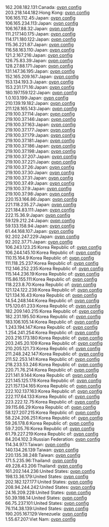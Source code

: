 162.208.182.131:Canada: [ovpn config](vpn/162_208_182_131.ovpn)  
203.218.144.182:Hong Kong: [ovpn config](vpn/203_218_144_182.ovpn)  
106.165.112.45:Japan: [ovpn config](vpn/106_165_112_45.ovpn)  
106.165.234.113:Japan: [ovpn config](vpn/106_165_234_113.ovpn)  
106.167.88.32:Japan: [ovpn config](vpn/106_167_88_32.ovpn)  
111.217.140.175:Japan: [ovpn config](vpn/111_217_140_175.ovpn)  
114.171.180.122:Japan: [ovpn config](vpn/114_171_180_122.ovpn)  
115.36.221.87:Japan: [ovpn config](vpn/115_36_221_87.ovpn)  
116.58.163.110:Japan: [ovpn config](vpn/116_58_163_110.ovpn)  
121.2.167.216:Japan: [ovpn config](vpn/121_2_167_216.ovpn)  
126.75.83.39:Japan: [ovpn config](vpn/126_75_83_39.ovpn)  
128.27.88.171:Japan: [ovpn config](vpn/128_27_88_171.ovpn)  
131.147.36.195:Japan: [ovpn config](vpn/131_147_36_195.ovpn)  
152.165.209.167:Japan: [ovpn config](vpn/152_165_209_167.ovpn)  
153.134.193.3:Japan: [ovpn config](vpn/153_134_193_3.ovpn)  
153.231.171.16:Japan: [ovpn config](vpn/153_231_171_16.ovpn)  
180.197.159.122:Japan: [ovpn config](vpn/180_197_159_122.ovpn)  
1.0.103.199:Japan: [ovpn config](vpn/1_0_103_199.ovpn)  
210.139.19.182:Japan: [ovpn config](vpn/210_139_19_182.ovpn)  
211.128.165.143:Japan: [ovpn config](vpn/211_128_165_143.ovpn)  
219.100.37.114:Japan: [ovpn config](vpn/219_100_37_114.ovpn)  
219.100.37.146:Japan: [ovpn config](vpn/219_100_37_146.ovpn)  
219.100.37.163:Japan: [ovpn config](vpn/219_100_37_163.ovpn)  
219.100.37.177:Japan: [ovpn config](vpn/219_100_37_177.ovpn)  
219.100.37.179:Japan: [ovpn config](vpn/219_100_37_179.ovpn)  
219.100.37.181:Japan: [ovpn config](vpn/219_100_37_181.ovpn)  
219.100.37.186:Japan: [ovpn config](vpn/219_100_37_186.ovpn)  
219.100.37.198:Japan: [ovpn config](vpn/219_100_37_198.ovpn)  
219.100.37.207:Japan: [ovpn config](vpn/219_100_37_207.ovpn)  
219.100.37.221:Japan: [ovpn config](vpn/219_100_37_221.ovpn)  
219.100.37.26:Japan: [ovpn config](vpn/219_100_37_26.ovpn)  
219.100.37.30:Japan: [ovpn config](vpn/219_100_37_30.ovpn)  
219.100.37.31:Japan: [ovpn config](vpn/219_100_37_31.ovpn)  
219.100.37.49:Japan: [ovpn config](vpn/219_100_37_49.ovpn)  
219.100.37.9:Japan: [ovpn config](vpn/219_100_37_9.ovpn)  
219.100.37.98:Japan: [ovpn config](vpn/219_100_37_98.ovpn)  
220.153.166.86:Japan: [ovpn config](vpn/220_153_166_86.ovpn)  
221.118.235.27:Japan: [ovpn config](vpn/221_118_235_27.ovpn)  
221.184.83.111:Japan: [ovpn config](vpn/221_184_83_111.ovpn)  
222.15.36.9:Japan: [ovpn config](vpn/222_15_36_9.ovpn)  
59.129.212.24:Japan: [ovpn config](vpn/59_129_212_24.ovpn)  
59.133.158.94:Japan: [ovpn config](vpn/59_133_158_94.ovpn)  
61.44.168.107:Japan: [ovpn config](vpn/61_44_168_107.ovpn)  
92.202.247.229:Japan: [ovpn config](vpn/92_202_247_229.ovpn)  
92.202.37.71:Japan: [ovpn config](vpn/92_202_37_71.ovpn)  
106.243.123.25:Korea Republic of: [ovpn config](vpn/106_243_123_25.ovpn)  
106.244.145.10:Korea Republic of: [ovpn config](vpn/106_244_145_10.ovpn)  
110.15.164.9:Korea Republic of: [ovpn config](vpn/110_15_164_9.ovpn)  
111.118.25.237:Korea Republic of: [ovpn config](vpn/111_118_25_237.ovpn)  
112.146.252.235:Korea Republic of: [ovpn config](vpn/112_146_252_235.ovpn)  
115.144.236.19:Korea Republic of: [ovpn config](vpn/115_144_236_19.ovpn)  
115.86.155.111:Korea Republic of: [ovpn config](vpn/115_86_155_111.ovpn)  
118.223.8.70:Korea Republic of: [ovpn config](vpn/118_223_8_70.ovpn)  
121.124.122.238:Korea Republic of: [ovpn config](vpn/121_124_122_238.ovpn)  
121.134.16.43:Korea Republic of: [ovpn config](vpn/121_134_16_43.ovpn)  
14.54.248.144:Korea Republic of: [ovpn config](vpn/14_54_248_144.ovpn)  
175.120.61.233:Korea Republic of: [ovpn config](vpn/175_120_61_233.ovpn)  
182.209.140.215:Korea Republic of: [ovpn config](vpn/182_209_140_215.ovpn)  
182.231.195.50:Korea Republic of: [ovpn config](vpn/182_231_195_50.ovpn)  
183.106.105.14:Korea Republic of: [ovpn config](vpn/183_106_105_14.ovpn)  
1.243.194.147:Korea Republic of: [ovpn config](vpn/1_243_194_147.ovpn)  
1.254.241.254:Korea Republic of: [ovpn config](vpn/1_254_241_254.ovpn)  
203.216.173.180:Korea Republic of: [ovpn config](vpn/203_216_173_180.ovpn)  
203.245.20.109:Korea Republic of: [ovpn config](vpn/203_245_20_109.ovpn)  
210.205.121.73:Korea Republic of: [ovpn config](vpn/210_205_121_73.ovpn)  
211.248.242.147:Korea Republic of: [ovpn config](vpn/211_248_242_147.ovpn)  
211.52.253.141:Korea Republic of: [ovpn config](vpn/211_52_253_141.ovpn)  
218.233.53.246:Korea Republic of: [ovpn config](vpn/218_233_53_246.ovpn)  
220.71.76.214:Korea Republic of: [ovpn config](vpn/220_71_76_214.ovpn)  
221.141.9.144:Korea Republic of: [ovpn config](vpn/221_141_9_144.ovpn)  
221.145.125.178:Korea Republic of: [ovpn config](vpn/221_145_125_178.ovpn)  
221.157.134.165:Korea Republic of: [ovpn config](vpn/221_157_134_165.ovpn)  
222.102.137.163:Korea Republic of: [ovpn config](vpn/222_102_137_163.ovpn)  
222.117.64.133:Korea Republic of: [ovpn config](vpn/222_117_64_133.ovpn)  
223.222.12.75:Korea Republic of: [ovpn config](vpn/223_222_12_75.ovpn)  
39.115.66.29:Korea Republic of: [ovpn config](vpn/39_115_66_29.ovpn)  
58.127.207.215:Korea Republic of: [ovpn config](vpn/58_127_207_215.ovpn)  
58.224.206.251:Korea Republic of: [ovpn config](vpn/58_224_206_251.ovpn)  
59.26.178.6:Korea Republic of: [ovpn config](vpn/59_26_178_6.ovpn)  
59.7.205.76:Korea Republic of: [ovpn config](vpn/59_7_205_76.ovpn)  
61.79.227.219:Korea Republic of: [ovpn config](vpn/61_79_227_219.ovpn)  
84.204.102.3:Russian Federation: [ovpn config](vpn/84_204_102_3.ovpn)  
114.34.97.1:Taiwan: [ovpn config](vpn/114_34_97_1.ovpn)  
140.134.26.139:Taiwan: [ovpn config](vpn/140_134_26_139.ovpn)  
220.135.38.248:Taiwan: [ovpn config](vpn/220_135_38_248.ovpn)  
171.5.235.96:Thailand: [ovpn config](vpn/171_5_235_96.ovpn)  
49.228.43.206:Thailand: [ovpn config](vpn/49_228_43_206.ovpn)  
161.202.144.236:United States: [ovpn config](vpn/161_202_144_236.ovpn)  
198.13.36.179:United States: [ovpn config](vpn/198_13_36_179.ovpn)  
202.182.127.177:United States: [ovpn config](vpn/202_182_127_177.ovpn)  
208.94.244.242:United States: [ovpn config](vpn/208_94_244_242.ovpn)  
24.16.209.228:United States: [ovpn config](vpn/24_16_209_228.ovpn)  
50.39.198.14:United States: [ovpn config](vpn/50_39_198_14.ovpn)  
66.75.237.101:United States: [ovpn config](vpn/66_75_237_101.ovpn)  
76.114.38.139:United States: [ovpn config](vpn/76_114_38_139.ovpn)  
190.205.167.129:Venezuela: [ovpn config](vpn/190_205_167_129.ovpn)  
1.55.67.207:Viet Nam: [ovpn config](vpn/1_55_67_207.ovpn)  
